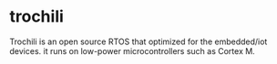 # trochili
Trochili is an open source RTOS that optimized for the embedded/iot devices.
it runs on low-power microcontrollers such as Cortex M.
